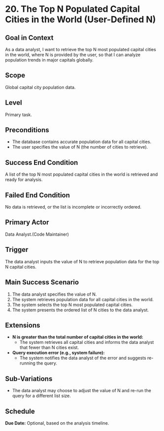# 20. The Top N Populated Capital Cities in the World (User-Defined N)

## Goal in Context
As a data analyst, I want to retrieve the top N most populated capital cities in the world, where N is provided by the user, so that I can analyze population trends in major capitals globally.

## Scope
Global capital city population data.

## Level
Primary task.

## Preconditions
- The database contains accurate population data for all capital cities.
- The user specifies the value of N (the number of cities to retrieve).

## Success End Condition
A list of the top N most populated capital cities in the world is retrieved and ready for analysis.

## Failed End Condition
No data is retrieved, or the list is incomplete or incorrectly ordered.

## Primary Actor
Data Analyst.(Code Maintainer)

## Trigger
The data analyst inputs the value of N to retrieve population data for the top N capital cities.

## Main Success Scenario
1. The data analyst specifies the value of N.
2. The system retrieves population data for all capital cities in the world.
3. The system selects the top N most populated capital cities.
4. The system presents the ordered list of N cities to the data analyst.

## Extensions
- **N is greater than the total number of capital cities in the world:**
    - The system retrieves all capital cities and informs the data analyst that fewer than N cities exist.
- **Query execution error (e.g., system failure):**
    - The system notifies the data analyst of the error and suggests re-running the query.

## Sub-Variations
- The data analyst may choose to adjust the value of N and re-run the query for a different list size.

## Schedule
**Due Date:** Optional, based on the analysis timeline.
